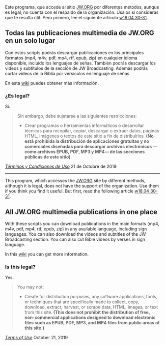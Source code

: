 Este programa, que accede al sitio [JW.ORG](jw.org) por diferentes métodos, aunque es legal, no cuenta con el respaldo de la organización. Úsalos si consideras que te resulta útil. Pero primero, lee el siguiente artículo [w18.04 30-31](https://wol.jw.org/es/wol/d/r4/lp-s/2018364).

## Todas las publicaciones multimedia de JW.ORG en un solo lugar
Con estos scripts podrás descargar publicaciones en los principales formatos (mp4, m4v, pdf, mp4, rtf, epub, zip) en cualquier idioma disponible, incluido los lenguajes de señas. También podrás descargar los videos y subtítulos de la sección de JW Broadcasting. Además podrás cortar videos de la Biblia por versículos en lenguaje de señas.

En esta [wiki](https://github.com/vbastianpc/jw-scripts/wiki) puedes obtener más información.

### ¿Es legal?
Sí.

> Sin embargo, debe sujetarse a las siguientes restricciones:
>
> * Crear programas o herramientas informáticos o desarrollar técnicas para recopilar, copiar, descargar o extraer datos, páginas HTML, imágenes o textos de este sitio a fin de distribuirlos. **(No está prohibida la distribución de aplicaciones gratuitas y no comerciales diseñadas para descargar archivos electrónicos —como archivos EPUB, PDF, MP3 y MP4— de las secciones públicas de este sitio)**.

[_Términos y Condiciones de Uso_](https://www.jw.org/es/condiciones-de-uso/) 21 de Octubre de 2019

***


This program, which accesses the [JW.ORG](jw.org) site by different methods, although it is legal, does not have the support of the organization. Use them if you think you find it useful. But first, read the following article [w18.04 30-31](https://wol.jw.org/en/wol/d/r1/lp-e/2018364).

## All JW.ORG multimedia publications in one place
With these scripts you can download publications in the main formats (mp4, m4v, pdf, mp4, rtf, epub, zip) in any available language, including sign languages. You can also download the videos and subtitles of the JW Broadcasting section. You can also cut Bible videos by verses in sign language.

In this [wiki](https://github.com/vbastianpc/jw-scripts/wiki) you can get more information.

### Is this legal?
Yes.

> You may not:
>
> * Create for distribution purposes, any software applications, tools, or techniques that are specifically made to collect, copy, download, extract, harvest, or scrape data, HTML, images, or text from this site. **(This does not prohibit the distribution of free, non-commercial applications designed to download electronic files such as EPUB, PDF, MP3, and MP4 files from public areas of this site.)**

[_Terms of Use_](https://www.jw.org/en/terms-of-use/) October 21, 2019
